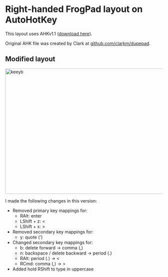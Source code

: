 # Right-handed FrogPad layout on AutoHotKey

This layout uses AHKv1.1 ([download here](https://www.autohotkey.com/download/1.1/)).

Original AHK file was created by Clark at [github.com/clarkm/dupepad](https://github.com/clarkm/dupepad).

## Modified layout

<img width="713" height="401" alt="keeyb" src="https://github.com/user-attachments/assets/3a700460-fec3-425b-89fe-16581de6fff1" />

I made the following changes in this version:
- Removed primary key mappings for:
  - RAlt: enter
  - LShift + z: <
  - LShift + x: >
- Removed secondary key mappings for:
  - y: quote (')
- Changed secondary key mappings for:
  - b: delete forward -> comma (,)
  - n: backspace / delete backward -> period (.)
  - RAlt: period (.) -> <
  - RCmd: comma (,) -> >
- Added hold RShift to type in uppercase
